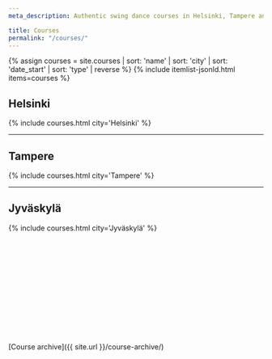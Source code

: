 ```yaml
---
meta_description: Authentic swing dance courses in Helsinki, Tampere and Jyväskylä. Registration is open!

title: Courses
permalink: "/courses/"
---
```


{% assign courses = site.courses | sort: 'name' | sort: 'city' | sort: 'date_start' | sort: 'type' | reverse %}
{% include itemlist-jsonld.html items=courses %}

<!--
## Workshops
{% include courses.html city='Workshop' %}
-->

## Helsinki
{% include courses.html city='Helsinki' %}

---

## Tampere
{% include courses.html city='Tampere' %}

---

## Jyväskylä
{% include courses.html city='Jyväskylä' %}


<br><br><br><br>
<br><br><br><br>
<br><br><br><br>
[Course archive]({{ site.url }}/course-archive/)
